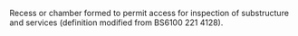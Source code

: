 Recess or chamber formed to permit access for inspection of substructure and services (definition modified from BS6100 221 4128).
